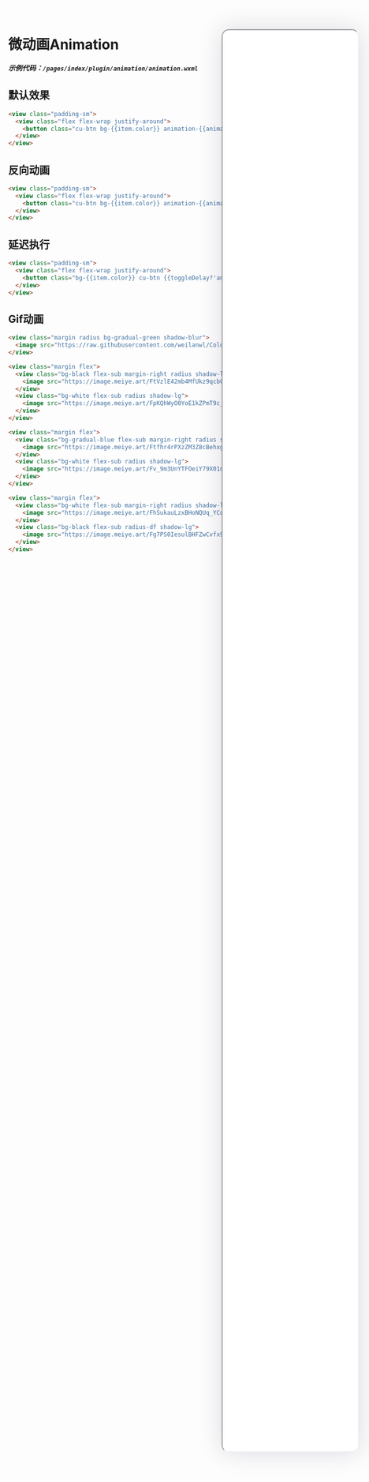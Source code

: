 <!--
 * @Descripttion: 
 * @version: V1.0
 * @Author: Xiaokang Lei
 * @email: lxk201808@163.com
 * @Date: 2022-12-02 17:57:27
 * @LastEditors: Xiaokang Lei
 * @LastEditTime: 2022-12-09 17:05:27
-->

<div class="minipre" style="width:18%; min-width:275px; height:90%; float:right; position:fixed; right:2.5%;top:2%;z-index:99;">
    <iframe src="./h5/index.html#/pages/index/plugin/animation/animation" width="100%" height="80%" style="border-radius:15px; box-shadow:0 0 50px 0px rgb(30 0 60 / 15%);"></iframe>
</div>

# 微动画Animation

***示例代码：`/pages/index/plugin/animation/animation.wxml`***

## 默认效果

```html
<view class="padding-sm">
  <view class="flex flex-wrap justify-around">
    <button class="cu-btn bg-{{item.color}} animation-{{animation==item.name?item.name:''}} margin-sm basis-sm shadow" bindtap="toggle" data-class="{{item.name}}" wx:for="{{list}}" wx:key="item">{{item.name}}</button>
  </view>
</view>
```

## 反向动画

```html
<view class="padding-sm">
  <view class="flex flex-wrap justify-around">
    <button class="cu-btn bg-{{item.color}} animation-{{animation==item.name+'s'?item.name:''}} animation-reverse margin-sm basis-sm shadow" bindtap="toggle" data-class="{{item.name+'s'}}" wx:for="{{list}}" wx:key="item">{{item.name}}</button>
  </view>
</view>
```

## 延迟执行

```html
<view class="padding-sm">
  <view class="flex flex-wrap justify-around">
    <button class="bg-{{item.color}} cu-btn {{toggleDelay?'animation-slide-bottom':''}} margin-sm basis-sm shadow" style="animation-delay: {{(index+1)*0.1}}s;" wx:for="{{list}}" wx:key="item">0.{{index+1}}s</button>
  </view>
</view>
```

## Gif动画

```html
<view class="margin radius bg-gradual-green shadow-blur">
  <image src="https://raw.githubusercontent.com/weilanwl/ColorUI/master/demo/images/wave.gif" mode="scaleToFill" class="gif-black response" style="height:100rpx"></image>
</view>

<view class="margin flex">
  <view class="bg-black flex-sub margin-right radius shadow-lg">
    <image src="https://image.meiye.art/FtVzlE42mb4MfUkz9qcbCKq8Qv_a?imageMogr2/thumbnail/450x/interlace/1" mode="aspectFit" class="gif-black response" style="height:240rpx"></image>
  </view>
  <view class="bg-white flex-sub radius shadow-lg">
    <image src="https://image.meiye.art/FpKQhWyO0YoE1kZPmT9c_m8C4vJZ" mode="aspectFit" class="gif-white response" style="height:240rpx"></image>
  </view>
</view>

<view class="margin flex">
  <view class="bg-gradual-blue flex-sub margin-right radius shadow-lg">
    <image src="https://image.meiye.art/Ftfhr4rPXzZM3Z8cBehxgQHH2Gj6?imageMogr2/thumbnail/450x/interlace/1" mode="aspectFit" class="gif-black response" style="height:240rpx"></image>
  </view>
  <view class="bg-white flex-sub radius shadow-lg">
    <image src="https://image.meiye.art/Fv_9m3UnYTFOeiY79X01nBupGyKx?imageMogr2/thumbnail/450x/interlace/1" mode="aspectFit" class="gif-white response" style="height:240rpx"></image>
  </view>
</view>

<view class="margin flex">
  <view class="bg-white flex-sub margin-right radius shadow-lg">
    <image src="https://image.meiye.art/FhSukauLzxBHoNQUq_YCqRN0CCKz?imageMogr2/thumbnail/450x/interlace/1" mode="aspectFit" class="gif-white response" style="height:240rpx"></image>
  </view>
  <view class="bg-black flex-sub radius-df shadow-lg">
    <image src="https://image.meiye.art/Fg7PS0IesulBHFZwCvfx9-pj6fgs?imageMogr2/thumbnail/450x/interlace/1" mode="aspectFit" class="gif-black response" style="height:240rpx"></image>
  </view>
</view>
```

<br>



